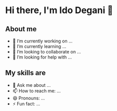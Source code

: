 # Hi there, I'm Ido Degani 👋


## About me

- 🔭 I’m currently working on ...
- 🌱 I’m currently learning ...
- 👯 I’m looking to collaborate on ...
- 🤔 I’m looking for help with ...


## My skills are

- 💬 Ask me about ...
- 📫 How to reach me: ...
- 😄 Pronouns: ...
- ⚡ Fun fact: ...
